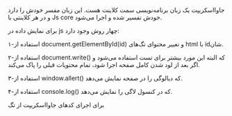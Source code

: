 جاوااسکریپت یک زبان‌ برنامه‌نویسی سمت کلاینت هست. این زبان مفسر خودش را دارد و در هر کلاینتی با Js core خودش تفسیر شده و اجرا می‌شود.



برای نمایش داده در js چهار روش وجود دارد:

۱-استفاده از document.getElementById(id) و تغییر محتوای تگ‌های html با idشان.

۲-استفاده از document.write() که البته این مورد بیشتر برای تست استفاده می‌شود و اگر بعد از لود شدن کامل صفحه اجرا شود، تمام محتویات قبلی را پاک می‌کند.

۳-استفاده از window.allert() که دیالوگی را در صفحه نمایش می‌دهد.

۴-استفاده از console.log() که در کنسول لاگی را نمایش می‌دهد.


برای اجرای کدهای جاوااسکریپت از تگ <script> در html استفاده می‌شود.

جاوا اسکریپت همانند زبان‌های برنامه‌نویسی دیگر دارای دستورات مختلفی هست.
var a = 4;

تستفاده از semicolon در جاوااسکریپت اجباری نیست اما بهتر است بعد از هر دستور اجرایی از آن استفاده کنیم.

اینتکس جاوااسکریپت تقریبا مشابه کاتلین است.
مقادیر در جاوااسکریپت دو نوع، literal  و variable هستند.
لیترال‌ها مثل اعداد و استرینگ‌ها
و variable ها مثل var x;
عملگرهای محاسباتی در جاوااسکریپت، همان عملگرهای ریاضیاتی هستند.

کامنت ها در جاوااسکریپت //  و /*hello*/  هستند.

قانون نامگذاری در جاوااسکریپت lower camel case است.

کامنت ها در جاوااسکریپت:
برای کامنت گذاری بیشتر از // استفاده می‌شود.
از /*hello*/ بیشتر برای داکیومنت‌های رسمی استفاده می‌شود.

متغیر‌ها در جاوا اسکریپت:
متغیرهایی که مقداری نداشته باشند undefined هستند.
نکته جالب آنکه اگر متغیری مقدار داشته باشد و دوباره تعریف شود، مقدار قبلی خود را از دست نمی‌دهد.


جمع یک عدد با یک استرینگ در جاوااسکریپت، یک استرینگ می‌شود.


نال یا null در جاوااسکریپت یک آبجکت است. 
undefined و null
 از نظر مقداری برابرند ولی نوع‌های متفاوتی دارند.





با استفاده از arguments در داخل یک فانکشن‌، می‌توانیم لیست همه ورودی‌های فانکشن را بگیریم. این در صورتی است که در آرگومان‌های فانکشن اصلا چیزی تعریف نکرده‌ایم.



در  js  می توانیم یک متغیر با مقدار یک فانکشن داشته باشیم و از آن پس، آن فانکشن را با نام متغیر می‌شناسیم و حتی اگر خود فانکشن نام دیگری داشته باشد، در نظر گرفته نخواهد شد.


anonymos functions

فانکشن‌هایی که نام ندارند و به متغیری هم الصاق نشده اند. این فانکشن‌ها را در همان جا استفاده می‌کنیم.  



به هیچ وجه نباید کدهای جاوا اسکریپت را در فایل‌های tml  بریزیم. بهتر آن است که در تگ script  سورس فایل js را قرار دهیم تا اجرا شود.
و کد‌های  js در همان فایل سورس باشند.


آبجکت‌
---
در جاوا‌اسکریپت چیزی به نام کلاس وجود ندارد، و آبجکت‌ها را در هر لحظه که بخواهیم، می‌سازیم.
به جای استفاده از کلاس‌ها، با استفاده از فانکشن‌ها آبجکت جدید می‌سازیم. به این صورت که هنگام صدا زدن یک فانکشن از کلمه کلیدی new قبل از آن استفاده می‌کنیم. در این حالت آبجکتی از آن انکشن ساخته می‌شود.


jquery
---
کار با  DOM  سخت و غیرقابل اعتماد است، برای همین از jQury  استفاده می‌کنیم. این ابزار به چهار دلیل استفاده می‌شود:
Dom
Ajax
Events
Effects

برای اینکه این سه مورد را راحتتر هندل کنیم از jQuery استفاده می‌کنیم.

برای استفاده از jQuery ابتدا باید آن را به فایل‌هایمان اضافه کنیم، برای این‌ کار یا از cdn ‌های گوگل و ... استفاده می‌کنیم و یا jquery را برروی cdn خودمان قرار می‌دهیم تا از آن استفاده کنیم.

مثلا با اضافه کردن این خط به فایل html  می‌توانیم jQury  را به آن فایل اضافه کنیم.
```html
	<script src="https://ajax.googleapis.com/ajax/libs/jquery/1.12.4/jquery.min.js"></script>
 ```

حالا با استفاده از jQuery  یا $  می‌توانیم به jQuery دسترسی داشته باشیم.
  برای کار با این لایبرری میتونی داکیومنت‌هاش رو بخونی. واقعا ابزار خفنی هست.


جی‌کوئری پلاگین‌هایی هم دارد که با آن‌ها می‌توانیم کارهای زیادی بکنیم، از جمله اینکه مثلا درگ‌اند‌دارپ را اضافه کنیم، یا تب اضافه کنیم و ... . که این پلاگین‌ها هم در خود سایت موجود است.



هر آبجکتی که در جاوااسکریپت ساخته می‌شود، در globalScope  وجود دارد، برای اینکه فوت‌پرینت برنامه یا لایبرری خودمان را در اسکوپ گلوبال حل کنیم، بهتر است کل کدمان را در یک آبجکت گلوبال قرار دهیم. 